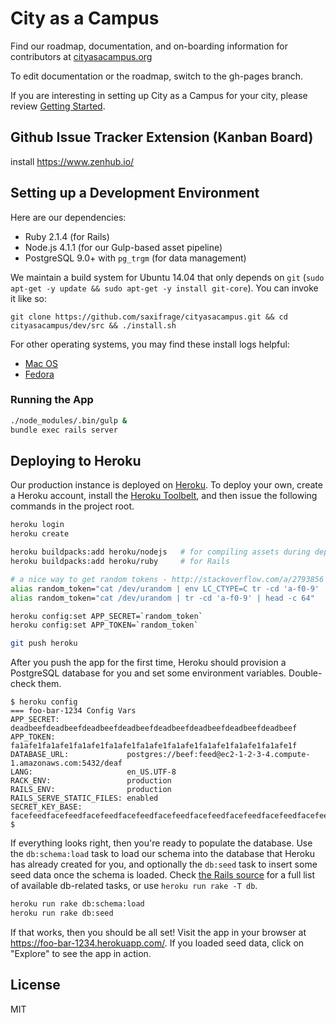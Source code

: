 # City as a Campus

Find our roadmap, documentation, and on-boarding information for contributors at [cityasacampus.org](http://cityasacampus.org)

To edit documentation or the roadmap, switch to the gh-pages branch.

If you are interesting in setting up City as a Campus for your city, please review [Getting Started](https://github.com/saxifrage/cityasacampus/blob/master/GETTING_STARTED.md).

## Github Issue Tracker Extension (Kanban Board)
install https://www.zenhub.io/

## Setting up a Development Environment

Here are our dependencies:

 - Ruby 2.1.4 (for Rails)
 - Node.js 4.1.1 (for our Gulp-based asset pipeline)
 - PostgreSQL 9.0+ with `pg_trgm` (for data management)

We maintain a build system for Ubuntu 14.04 that only depends on `git` (`sudo apt-get -y update && sudo apt-get -y install git-core`). You can invoke it like so:

```
git clone https://github.com/saxifrage/cityasacampus.git && cd cityasacampus/dev/src && ./install.sh
```

For other operating systems, you may find these install logs helpful:

 - [Mac OS](https://github.com/saxifrage/cityasacampus/issues/57)
 - [Fedora](https://github.com/saxifrage/cityasacampus/issues/213)


### Running the App

```bash
./node_modules/.bin/gulp &
bundle exec rails server
```

## Deploying to Heroku
Our production instance is deployed on [Heroku](https://www.heroku.com/). To deploy your own, create a Heroku account, install the [Heroku Toolbelt](https://toolbelt.heroku.com/), and then issue the following commands in the project root.


```bash
heroku login
heroku create

heroku buildpacks:add heroku/nodejs   # for compiling assets during deployment 
heroku buildpacks:add heroku/ruby     # for Rails

# a nice way to get random tokens - http://stackoverflow.com/a/2793856 - pick one!
alias random_token="cat /dev/urandom | env LC_CTYPE=C tr -cd 'a-f0-9' | head -c 64"   # Max OS
alias random_token="cat /dev/urandom | tr -cd 'a-f0-9' | head -c 64"                  # Linux

heroku config:set APP_SECRET=`random_token`
heroku config:set APP_TOKEN=`random_token`

git push heroku
```

After you push the app for the first time, Heroku should provision a PostgreSQL database for you and set some environment variables. Double-check them.

```
$ heroku config
=== foo-bar-1234 Config Vars
APP_SECRET:               deadbeefdeadbeefdeadbeefdeadbeefdeadbeefdeadbeefdeadbeefdeadbeef
APP_TOKEN:                fa1afe1fa1afe1fa1afe1fa1afe1fa1afe1fa1afe1fa1afe1fa1afe1fa1afe1f
DATABASE_URL:             postgres://beef:feed@ec2-1-2-3-4.compute-1.amazonaws.com:5432/deaf
LANG:                     en_US.UTF-8
RACK_ENV:                 production
RAILS_ENV:                production
RAILS_SERVE_STATIC_FILES: enabled
SECRET_KEY_BASE:          facefeedfacefeedfacefeedfacefeedfacefeedfacefeedfacefeedfacefeedfacefeedfacefeedfacefeedfacefeedfacefeedfacefeedfacefeedfacefeed
$
```

If everything looks right, then you're ready to populate the database. Use the `db:schema:load` task to load our schema into the database that Heroku has already created for you, and optionally the `db:seed` task to insert some seed data once the schema is loaded. Check [the Rails source](https://github.com/rails/rails/blob/v4.2.1/activerecord/lib/active_record/railties/databases.rake) for a full list of available db-related tasks, or use `heroku run rake -T db`.

```bash
heroku run rake db:schema:load
heroku run rake db:seed
```

If that works, then you should be all set! Visit the app in your browser at https://foo-bar-1234.herokuapp.com/. If you loaded seed data, click on "Explore" to see the app in action.


## License
MIT
